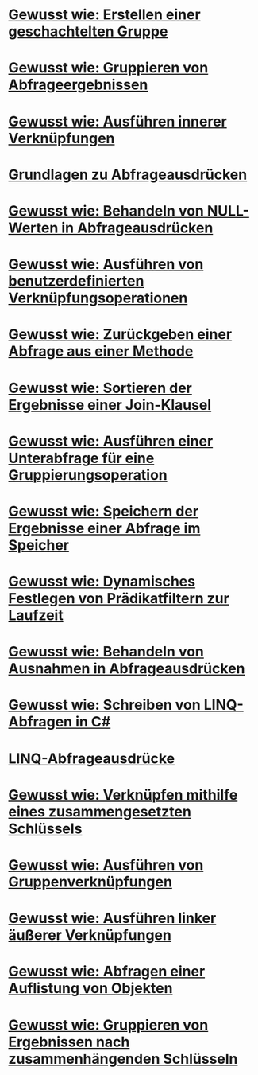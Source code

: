 # [Gewusst wie: Erstellen einer geschachtelten Gruppe](how-to-create-a-nested-group.md)
# [Gewusst wie: Gruppieren von Abfrageergebnissen](how-to-group-query-results.md)
# [Gewusst wie: Ausführen innerer Verknüpfungen](how-to-perform-inner-joins.md)
# [Grundlagen zu Abfrageausdrücken](query-expression-basics.md)
# [Gewusst wie: Behandeln von NULL-Werten in Abfrageausdrücken](how-to-handle-null-values-in-query-expressions.md)
# [Gewusst wie: Ausführen von benutzerdefinierten Verknüpfungsoperationen](how-to-perform-custom-join-operations.md)
# [Gewusst wie: Zurückgeben einer Abfrage aus einer Methode](how-to-return-a-query-from-a-method.md)
# [Gewusst wie: Sortieren der Ergebnisse einer Join-Klausel](how-to-order-the-results-of-a-join-clause.md)
# [Gewusst wie: Ausführen einer Unterabfrage für eine Gruppierungsoperation](how-to-perform-a-subquery-on-a-grouping-operation.md)
# [Gewusst wie: Speichern der Ergebnisse einer Abfrage im Speicher](how-to-store-the-results-of-a-query-in-memory.md)
# [Gewusst wie: Dynamisches Festlegen von Prädikatfiltern zur Laufzeit](how-to-dynamically-specify-predicate-filters-at-runtime.md)
# [Gewusst wie: Behandeln von Ausnahmen in Abfrageausdrücken](how-to-handle-exceptions-in-query-expressions.md)
# [Gewusst wie: Schreiben von LINQ-Abfragen in C#](how-to-write-linq-queries.md)
# [LINQ-Abfrageausdrücke](index.md)
# [Gewusst wie: Verknüpfen mithilfe eines zusammengesetzten Schlüssels](how-to-join-by-using-composite-keys.md)
# [Gewusst wie: Ausführen von Gruppenverknüpfungen](how-to-perform-grouped-joins.md)
# [Gewusst wie: Ausführen linker äußerer Verknüpfungen](how-to-perform-left-outer-joins.md)
# [Gewusst wie: Abfragen einer Auflistung von Objekten](how-to-query-a-collection-of-objects.md)
# [Gewusst wie: Gruppieren von Ergebnissen nach zusammenhängenden Schlüsseln](how-to-group-results-by-contiguous-keys.md)
